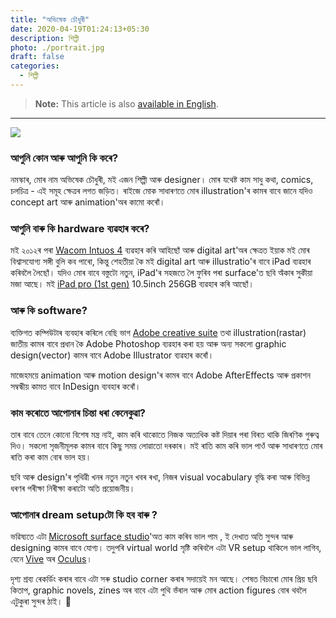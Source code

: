 ```yaml
---
title: "অভিষেক চৌধুৰী"
date: 2020-04-19T01:24:13+05:30
description: শিল্পী
photo: ./portrait.jpg
draft: false
categories:
  - শিল্পী
---
```


> **Note:** This article is also [available in English](/en/interviews/1/abhishek-choudhury/).

---

![](/interviews/1/portrait.jpg)

### আপুনি কোন আৰু আপুনি কি কৰে?

নমস্কাৰ, মোৰ নাম অভিষেক চৌধুৰী, মই এজন শিল্পী আৰু designer। মোৰ যথেষ্ট কাম সাধু কথা, comics, চলচিত্ৰ - এই সমূহ ক্ষেত্ৰৰ লগত জড়িত। ৰাইজে মোক সাধাৰণতে মোৰ illustration'ৰ কামৰ বাবে জানে যদিও concept art আৰু animation'অৰ কামো কৰোঁ।

### আপুনি বাৰু কি hardware ব্যৱহাৰ কৰে?

মই ২০১২ৰ পৰা [Wacom Intuos 4](https://en.wikipedia.org/wiki/Wacom#Intuos) ব্যৱহাৰ কৰি আহিছোঁ আৰু digital art'অৰ ক্ষেত্ৰত ইয়াক মই মোৰ বিশ্বাসযোগ্য সঙ্গী বুলি কব পাৰো, কিন্তু শেহতীয়া কৈ মই digital art আৰু illustratio'ৰ বাবে iPad ব্যৱহাৰ কৰিবলৈ লৈছোঁ। যদিও মোৰ বাবে বস্তুটো নতুন, iPad'ৰ সহজতে লৈ ফুৰিব পৰা surface'ত ছবি অঁকাৰ‌ সুকীয়া মজা আছে। মই [iPad pro (1st gen)](https://en.wikipedia.org/wiki/IPad_Pro#First_generation) 10.5inch 256GB ব্যৱহাৰ কৰি আছোঁ।

### আৰু কি software?

ব্যক্তিগত কম্পিউটাৰ ব্যবহাৰ কৰিলে বেছি ভাগ [Adobe creative suite](https://www.adobe.com/creativecloud.html) তথা illustration(rastar) জাতীয় কামৰ বাবে প্ৰধান কৈ Adobe Photoshop ব্যৱহাৰ কৰা হয় আৰু অন্য সকলো graphic design(vector) কামৰ বাবে Adobe Illustrator ব্যৱহাৰ কৰোঁ।

মাজেহময়ে animation আৰু motion design'ৰ কামৰ বাবে Adobe AfterEffects আৰু প্ৰকাশন সম্বন্ধীয় কামত বাবে InDesign ব্যবহাৰ কৰোঁ।

### কাম কৰোতে আপোনাৰ চিন্তা ধৰা কেনেকুৱা?

তাৰ বাবে তেনে কোনো বিশেষ মন্ত্ৰ নাই, কাম কৰি থাকোতে নিজক অত্যধিক কষ্ট দিয়াৰ পৰা বিৰত থাকি জিৰণিক গুৰুত্ব দিও। সকলো সৃজনীমূলক কামৰ বাবে কিছু সময় লোৱাতো দৰকাৰ। মই ৰাতি কাম কৰি ভাল পাওঁ আৰু সাধাৰণতে মোৰ ৰাতি কৰা কাম বোৰ ভাল হয়।

ছবি আৰু design'ৰ পৃথিৱী খনৰ নতুন নতুন খবৰ ৰখা, নিজৰ visual vocabulary বৃদ্ধি কৰা আৰু বিভিন্ন ধৰণৰ পৰীক্ষা নিৰীক্ষা কৰাটো অতি প্ৰয়োজনীয়।

### আপোনাৰ dream setupটো কি হব বাৰু ?

ভৱিষ্যতে এটা [Microsoft surface studio](https://en.wikipedia.org/wiki/Surface_Studio)'অত কাম কৰিব ভাল পাম , ই দেখাত অতি সুন্দৰ আৰু designing কামৰ বাবে যোগ্য। তদুপৰি virtual world সৃষ্টি কৰিবলৈ এটা VR setup থাকিলে ভাল লাগিব, যেনে [Vive](https://en.wikipedia.org/wiki/HTC_Vive) অৰ [Oculus](https://en.wikipedia.org/wiki/Oculus_VR)।

দৃশ্য শ্ৰব্য ৰেকৰ্ডিং কৰাৰ বাবে এটা সৰু studio corner কৰাৰ সদায়েই মন আছে। শেষত বিচাৰো মোৰ প্ৰিয় ছবি কিতাপ, graphic novels, zines অৰ বাবে এটা পুথি ভঁৰাল আৰু মোৰ action figures বোৰ থবলৈ এটুকুৰা সুন্দৰ ঠাই। 🏃
